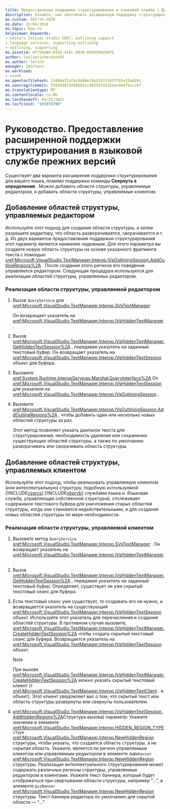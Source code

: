 ```yaml
---
title: Предоставление поддержки структурирования в языковой службе | Документация Майкрософт
description: Узнайте, как обеспечить расширенную поддержку структурирования в языковой службе прежних версий, добавив области структуры, управляемые редактором, и области структуры, управляемые клиентом.
ms.custom: SEO-VS-2020
ms.date: 11/04/2016
ms.topic: how-to
helpviewer_keywords:
- editors [Visual Studio SDK], outlining support
- language services, supporting outlining
- outlining, supporting
ms.assetid: df759e89-8193-418c-8038-6626304d387b
author: leslierichardson95
ms.author: lerich
manager: jmartens
ms.workload:
- vssdk
ms.openlocfilehash: 11d04af2afac04d4ec9ab197c3d3f7b5a15ad28c
ms.sourcegitcommit: f2916d8fd296b92cc402597d1d1eecda4f6cccbf
ms.translationtype: MT
ms.contentlocale: ru-RU
ms.lasthandoff: 03/25/2021
ms.locfileid: "105078790"
---
```

# <a name="how-to-provide-expanded-outlining-support-in-a-legacy-language-service"></a>Руководство. Предоставление расширенной поддержки структурирования в языковой службе прежних версий
Существует два варианта расширения поддержки структурирования для вашего языка, помимо поддержки команды **Свернуть в определения** . Можно добавить области структуры, управляемые редактором, и добавить области структуры, управляемые клиентом.

## <a name="adding-editor-controlled-outline-regions"></a>Добавление областей структуры, управляемых редактором
 Используйте этот подход для создания области структуры, а затем разрешите редактору, что область разворачивается, сворачивается и т. д. Из двух вариантов предоставления поддержки структурирования этот параметр является наименее надежным. Для этого параметра вы создаете новую область структуры на основе указанного фрагмента текста с помощью <xref:Microsoft.VisualStudio.TextManager.Interop.IVsOutliningSession.AddOutlineRegions%2A> . После создания этого региона его поведение управляется редактором. Следующая процедура используется для реализации областей структуры, управляемых редактором.

### <a name="to-implement-an-editor-controlled-outline-region"></a>Реализация области структуры, управляемой редактором

1. Вызов `QueryService` для <xref:Microsoft.VisualStudio.TextManager.Interop.SVsTextManager>

     Он возвращает указатель на <xref:Microsoft.VisualStudio.TextManager.Interop.IVsHiddenTextManager> .

2. Вызов <xref:Microsoft.VisualStudio.TextManager.Interop.IVsHiddenTextManager.GetHiddenTextSession%2A> , передавая указатель на заданный текстовый буфер. Он возвращает указатель на <xref:Microsoft.VisualStudio.TextManager.Interop.IVsHiddenTextSession> объект для буфера.

3. Вызовите <xref:System.Runtime.InteropServices.Marshal.QueryInterface%2A> On <xref:Microsoft.VisualStudio.TextManager.Interop.IVsHiddenTextSession> для указателя на <xref:Microsoft.VisualStudio.TextManager.Interop.IVsOutliningSession> .

4. Вызовите <xref:Microsoft.VisualStudio.TextManager.Interop.IVsOutliningSession.AddOutlineRegions%2A> , чтобы добавить один или несколько новых областей структуры за раз.

     Этот метод позволяет указать диапазон текста для структурирования, необходимость удаления или сохранения существующих областей структуры, а также по умолчанию разворачивать или сворачивать область структуры.

## <a name="add-client-controlled-outline-regions"></a>Добавление областей структуры, управляемых клиентом
 Используйте этот подход, чтобы реализовать управляемую клиентом (или интеллектуальную) структуру, подобную используемой [!INCLUDE[csprcs](../../data-tools/includes/csprcs_md.md)] [!INCLUDE[vbprvb](../../code-quality/includes/vbprvb_md.md)] службами языка и. Языковая служба, управляющая собственной структурой, отслеживает содержимое текстового буфера для уничтожения старых областей структуры, когда они становятся недействительными, и для создания новых областей структуры по мере необходимости.

### <a name="to-implement-a-client-controlled-outline-region"></a>Реализация области структуры, управляемой клиентом

1. Вызовите метод `QueryService` <xref:Microsoft.VisualStudio.TextManager.Interop.SVsTextManager> . Он возвращает указатель на <xref:Microsoft.VisualStudio.TextManager.Interop.IVsHiddenTextManager> .

2. Вызов <xref:Microsoft.VisualStudio.TextManager.Interop.IVsHiddenTextManager.GetHiddenTextSession%2A> , передавая указатель на заданный текстовый буфер. Определяет, существует ли уже скрытый текстовый сеанс для буфера.

3. Если текстовый сеанс уже существует, то создавать его не нужно, и возвращается указатель на существующий <xref:Microsoft.VisualStudio.TextManager.Interop.IVsHiddenTextSession> объект. Используйте этот указатель для перечисления и создания областей структуры. В противном случае вызовите, <xref:Microsoft.VisualStudio.TextManager.Interop.IVsHiddenTextManager.CreateHiddenTextSession%2A> чтобы создать скрытый текстовый сеанс для буфера. Возвращается указатель на <xref:Microsoft.VisualStudio.TextManager.Interop.IVsHiddenTextSession> объект.

    > [!NOTE]
    > При вызове <xref:Microsoft.VisualStudio.TextManager.Interop.IVsHiddenTextManager.CreateHiddenTextSession%2A> можно указать скрытый текстовый клиент (т <xref:Microsoft.VisualStudio.TextManager.Interop.IVsHiddenTextClient> . е. объект). Этот клиент уведомляет вас о том, что скрытый текст или область структуры развернуты или свернуты пользователем.

4. <xref:Microsoft.VisualStudio.TextManager.Interop.IVsHiddenTextSession.AddHiddenRegions%2A>Структура вызова) параметр: Укажите значение в элементе <xref:Microsoft.VisualStudio.TextManager.Interop.HIDDEN_REGION_TYPE> `iType` <xref:Microsoft.VisualStudio.TextManager.Interop.NewHiddenRegion> структуры, чтобы указать, что создается область структуры, а не скрытая область. Укажите, является ли регион управляемым клиентом или управляемым редактором в элементе `dwBehavior` <xref:Microsoft.VisualStudio.TextManager.Interop.NewHiddenRegion> структуры. Реализация интеллектуального структурирования может содержать различные регионы структуры, управляемые редактором и клиентами. Укажите текст баннера, который будет отображаться при свертывании области структуры, например "...", в элементе `pszBanner` <xref:Microsoft.VisualStudio.TextManager.Interop.NewHiddenRegion> структуры. Текст баннера редактора по умолчанию для скрытой области — "...".
